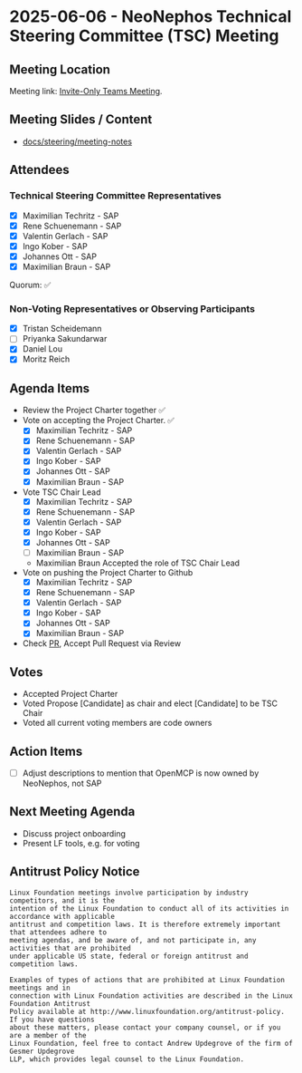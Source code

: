 # 2025-06-06 - NeoNephos Technical Steering Committee (TSC) Meeting

## Meeting Location

Meeting link: [Invite-Only Teams Meeting](https://teams.microsoft.com/l/meetup-join/19%3ameeting_MzVlMTVlZDMtMGY3ZS00MWNmLWE2ZTYtODMzY2ZhNWM2ZTFj%40thread.v2/0?context=%7b%22Tid%22%3a%2242f7676c-f455-423c-82f6-dc2d99791af7%22%2c%22Oid%22%3a%225b59e388-3732-4144-8fa4-7cfe97dcaced%22%7d).

## Meeting Slides / Content

- [docs/steering/meeting-notes](.)

## Attendees

### Technical Steering Committee Representatives

- [x] Maximilian Techritz - SAP
- [x] Rene Schuenemann - SAP
- [x] Valentin Gerlach - SAP
- [x] Ingo Kober - SAP
- [x] Johannes Ott - SAP
- [x] Maximilian Braun - SAP

Quorum: ✅ 

### Non-Voting Representatives or Observing Participants

- [x] Tristan Scheidemann
- [ ] Priyanka Sakundarwar 
- [x] Daniel Lou
- [x] Moritz Reich  

## Agenda Items

* Review the Project Charter together ✅
* Vote on accepting the Project Charter. ✅
    - [x] Maximilian Techritz - SAP
    - [x] Rene Schuenemann - SAP
    - [x] Valentin Gerlach - SAP
    - [x] Ingo Kober - SAP
    - [x] Johannes Ott - SAP
    - [x] Maximilian Braun - SAP
* Vote TSC Chair Lead
    - [x] Maximilian Techritz - SAP
    - [x] Rene Schuenemann - SAP
    - [x] Valentin Gerlach - SAP
    - [x] Ingo Kober - SAP
    - [x] Johannes Ott - SAP
    - [ ] Maximilian Braun - SAP
  - Maximilian Braun Accepted the role of TSC Chair Lead
* Vote on pushing the Project Charter to Github
    - [x] Maximilian Techritz - SAP
    - [x] Rene Schuenemann - SAP
    - [x] Valentin Gerlach - SAP
    - [x] Ingo Kober - SAP
    - [x] Johannes Ott - SAP
    - [x] Maximilian Braun - SAP
* Check [PR](https://github.com/openmcp-project/.github/pull/3/files), Accept Pull Request via Review

## Votes

* Accepted Project Charter
* Voted Propose [Candidate] as chair and elect [Candidate] to be TSC Chair
* Voted all current voting members are code owners

## Action Items

- [ ] Adjust descriptions to mention that OpenMCP is now owned by NeoNephos, not SAP


## Next Meeting Agenda

- Discuss project onboarding
- Present LF tools, e.g. for voting

## Antitrust Policy Notice

```text
Linux Foundation meetings involve participation by industry competitors, and it is the 
intention of the Linux Foundation to conduct all of its activities in accordance with applicable 
antitrust and competition laws. It is therefore extremely important that attendees adhere to 
meeting agendas, and be aware of, and not participate in, any activities that are prohibited 
under applicable US state, federal or foreign antitrust and competition laws.

Examples of types of actions that are prohibited at Linux Foundation meetings and in 
connection with Linux Foundation activities are described in the Linux Foundation Antitrust 
Policy available at http://www.linuxfoundation.org/antitrust-policy. If you have questions 
about these matters, please contact your company counsel, or if you are a member of the 
Linux Foundation, feel free to contact Andrew Updegrove of the firm of Gesmer Updegrove 
LLP, which provides legal counsel to the Linux Foundation.
```